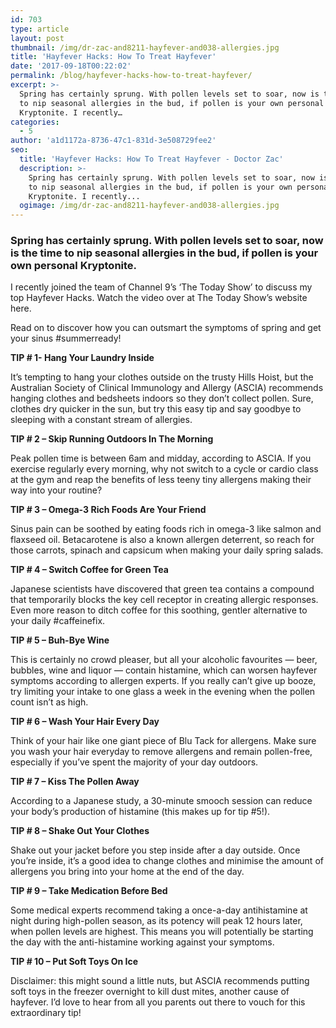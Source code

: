 ```yaml
---
id: 703
type: article
layout: post
thumbnail: /img/dr-zac-and8211-hayfever-and038-allergies.jpg
title: 'Hayfever Hacks: How To Treat Hayfever'
date: '2017-09-18T00:22:02'
permalink: /blog/hayfever-hacks-how-to-treat-hayfever/
excerpt: >-
  Spring has certainly sprung. With pollen levels set to soar, now is the time
  to nip seasonal allergies in the bud, if pollen is your own personal
  Kryptonite. I recently…
categories:
  - 5
author: 'a1d1172a-8736-47c1-831d-3e508729fee2'
seo:
  title: 'Hayfever Hacks: How To Treat Hayfever - Doctor Zac'
  description: >-
    Spring has certainly sprung. With pollen levels set to soar, now is the time
    to nip seasonal allergies in the bud, if pollen is your own personal
    Kryptonite. I recently...
  ogimage: /img/dr-zac-and8211-hayfever-and038-allergies.jpg
---
```


### Spring has certainly sprung. With pollen levels set to soar, now is the time to nip seasonal allergies in the bud, if pollen is your own personal Kryptonite.

I recently joined the team of Channel 9’s ‘The Today Show’ to discuss my top Hayfever Hacks. Watch the video over at The Today Show’s website here.

Read on to discover how you can outsmart the symptoms of spring and get your sinus #summerready!

**TIP # 1- Hang Your Laundry Inside**

It’s tempting to hang your clothes outside on the trusty Hills Hoist, but the Australian Society of Clinical Immunology and Allergy (ASCIA) recommends hanging clothes and bedsheets indoors so they don’t collect pollen. Sure, clothes dry quicker in the sun, but try this easy tip and say goodbye to sleeping with a constant stream of allergies.

**TIP # 2 – Skip Running Outdoors In The Morning**

Peak pollen time is between 6am and midday, according to ASCIA. If you exercise regularly every morning, why not switch to a cycle or cardio class at the gym and reap the benefits of less teeny tiny allergens making their way into your routine?

**TIP # 3 – Omega-3 Rich Foods Are Your Friend**

Sinus pain can be soothed by eating foods rich in omega-3 like salmon and flaxseed oil. Betacarotene is also a known allergen deterrent, so reach for those carrots, spinach and capsicum when making your daily spring salads.

**TIP # 4 – Switch Coffee for Green Tea**

Japanese scientists have discovered that green tea contains a compound that temporarily blocks the key cell receptor in creating allergic responses. Even more reason to ditch coffee for this soothing, gentler alternative to your daily #caffeinefix.

**TIP # 5 – Buh-Bye Wine**

This is certainly no crowd pleaser, but all your alcoholic favourites — beer, bubbles, wine and liquor — contain histamine, which can worsen hayfever symptoms according to allergen experts. If you really can’t give up booze, try limiting your intake to one glass a week in the evening when the pollen count isn’t as high.

**TIP # 6 – Wash Your Hair Every Day**

Think of your hair like one giant piece of Blu Tack for allergens. Make sure you wash your hair everyday to remove allergens and remain pollen-free, especially if you’ve spent the majority of your day outdoors.

**TIP # 7 – Kiss The Pollen Away**

According to a Japanese study, a 30-minute smooch session can reduce your body’s production of histamine (this makes up for tip #5!).

**TIP # 8 – Shake Out Your Clothes**

Shake out your jacket before you step inside after a day outside. Once you’re inside, it’s a good idea to change clothes and minimise the amount of allergens you bring into your home at the end of the day.

**TIP # 9 – Take Medication Before Bed**

Some medical experts recommend taking a once-a-day antihistamine at night during high-pollen season, as its potency will peak 12 hours later, when pollen levels are highest. This means you will potentially be starting the day with the anti-histamine working against your symptoms.

**TIP # 10 – Put Soft Toys On Ice**

Disclaimer: this might sound a little nuts, but ASCIA recommends putting soft toys in the freezer overnight to kill dust mites, another cause of hayfever. I’d love to hear from all you parents out there to vouch for this extraordinary tip!
